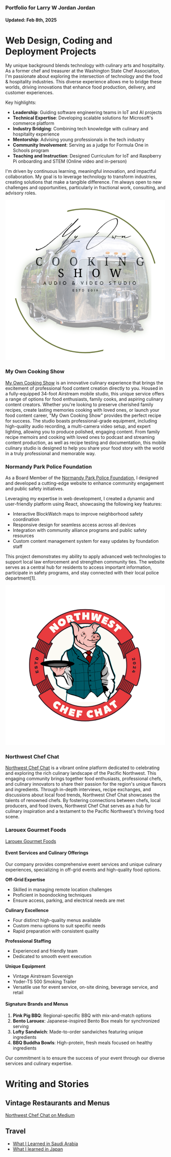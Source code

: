 ### Portfolio for Larry W Jordan Jordan

#### Updated: Feb 8th, 2025

# Web Design, Coding and Deployment Projects

My unique background blends technology with culinary arts and hospitality. As a former chef and treasurer at the Washington State Chef Association, I'm passionate about exploring the intersection of technology and the food & hospitality industries. This diverse experience allows me to bridge these worlds, driving innovations that enhance food production, delivery, and customer experiences.

Key highlights:

- **Leadership**: Guiding software engineering teams in IoT and AI projects
- **Technical Expertise**: Developing scalable solutions for Microsoft's commerce platform
- **Industry Bridging**: Combining tech knowledge with culinary and hospitality experience
- **Mentorship**: Advising young professionals in the tech industry
- **Community Involvement**: Serving as a judge for Formula One in Schools program
- **Teaching and Instruction**: Designed Curriculum for IoT and Raspberry Pi onboarding and STEM (Online video and in-person)

I'm driven by continuous learning, meaningful innovation, and impactful collaboration. My goal is to leverage technology to transform industries, creating solutions that make a tangible difference. I'm always open to new challenges and opportunities, particularly in fractional work, consulting, and advisory roles.

![My Own Cooking Show Logo](/assets/my-own-cooking-show-logo-light.png)

### My Own Cooking Show

[My Own Cooking Show](https://myowncookingshow.com) is an innovative culinary experience that brings the excitement of professional food content creation directly to you. Housed in a fully-equipped 34-foot Airstream mobile studio, this unique service offers a range of options for food enthusiasts, family cooks, and aspiring culinary content creators. Whether you're looking to preserve cherished family recipes, create lasting memories cooking with loved ones, or launch your food content career, "My Own Cooking Show" provides the perfect recipe for success. The studio boasts professional-grade equipment, including high-quality audio recording, a multi-camera video setup, and expert lighting, allowing you to produce polished, engaging content. From family recipe memoirs and cooking with loved ones to podcast and streaming content production, as well as recipe testing and documentation, this mobile culinary studio is designed to help you share your food story with the world in a truly professional and memorable way.

### Normandy Park Police Foundation

As a Board Member of the [Normandy Park Police Foundation](https://www.normandyparkpolicefoundation.org), I designed and developed a cutting-edge website to enhance community engagement and public safety initiatives.

Leveraging my expertise in web development, I created a dynamic and user-friendly platform using React, showcasing the following key features:

- Interactive BlockWatch maps to improve neighborhood safety coordination
- Responsive design for seamless access across all devices
- Integration with community alliance programs and public safety resources
- Custom content management system for easy updates by foundation staff

This project demonstrates my ability to apply advanced web technologies to support local law enforcement and strengthen community ties. The website serves as a central hub for residents to access important information, participate in safety programs, and stay connected with their local police department[1].

![Northwest Chef Chat Logo](/assets/northwest-chef-chat-logo.png)

### Northwest Chef Chat

[Northwest Chef Chat](https://northwestchefchat.com) is a vibrant online platform dedicated to celebrating and exploring the rich culinary landscape of the Pacific Northwest. This engaging community brings together food enthusiasts, professional chefs, and culinary innovators to share their passion for the region's unique flavors and ingredients. Through in-depth interviews, recipe exchanges, and discussions about local food trends, Northwest Chef Chat showcases the talents of renowned chefs. By fostering connections between chefs, local producers, and food lovers, Northwest Chef Chat serves as a hub for culinary inspiration and a testament to the Pacific Northwest's thriving food scene.

### Larouex Gourmet Foods

[Larouex Gourmet Foods](https://www.larouexfoods.com)

#### Event Services and Culinary Offerings

Our company provides comprehensive event services and unique culinary experiences, specializing in off-grid events and high-quality food options.

**Off-Grid Expertise**

- Skilled in managing remote location challenges
- Proficient in boondocking techniques
- Ensure access, parking, and electrical needs are met

**Culinary Excellence**

- Four distinct high-quality menus available
- Custom menu options to suit specific needs
- Rapid preparation with consistent quality

**Professional Staffing**

- Experienced and friendly team
- Dedicated to smooth event execution

**Unique Equipment**

- Vintage Airstream Sovereign
- Yoder-TS 500 Smoking Trailer
- Versatile use for event service, on-site dining, beverage service, and retail

#### Signature Brands and Menus

1. **Pink Pig BBQ**: Regional-specific BBQ with mix-and-match options
2. **Bento Larouex**: Japanese-inspired Bento Box meals for synchronized serving
3. **Lofty Sandwich**: Made-to-order sandwiches featuring unique ingredients
4. **BBQ Buddha Bowls**: High-protein, fresh meals focused on healthy ingredients

Our commitment is to ensure the success of your event through our diverse services and culinary expertise.

# Writing and Stories

## Vintage Restaurants and Menus

[Northwest Chef Chat on Medium](https://medium.com/northwest-chef-chat)

## Travel

- [What I Learned in Saudi Arabia](https://larouex.medium.com/what-i-learned-in-saudi-arabia-all-stories-d5e4328f40eb?source=friends_link&sk=5fc7ab6e93fde8c3ab63c80199aeab09)
- [What I learned in Japan](https://larouex.medium.com/what-i-learned-in-japan-all-articles-0556bd6498a8?source=friends_link&sk=47bb35fecc61386cf5fa3fe37fe81f7f)
